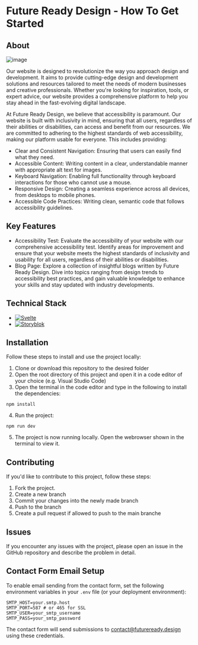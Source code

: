
# Future Ready Design - How To Get Started

## About
![image](https://github.com/futurereadydesign/future-ready-design-official-website/assets/160483872/b959ab11-1584-4656-be3b-358bee04bc06)

Our website is designed to revolutionize the way you approach design and development. It aims to provide cutting-edge design and development solutions and resources tailored to meet the needs of modern businesses and creative professionals. Whether you're looking for inspiration, tools, or expert advice, our website provides a comprehensive platform to help you stay ahead in the fast-evolving digital landscape.

At Future Ready Design, we believe that accessibility is paramount. Our website is built with inclusivity in mind, ensuring that all users, regardless of their abilities or disabilities, can access and benefit from our resources. We are committed to adhering to the highest standards of web accessibility, making our platform usable for everyone. This includes providing:

* Clear and Consistent Navigation: Ensuring that users can easily find what they need.
* Accessible Content: Writing content in a clear, understandable manner with appropriate alt text for images.
* Keyboard Navigation: Enabling full functionality through keyboard interactions for those who cannot use a mouse.
* Responsive Design: Creating a seamless experience across all devices, from desktops to mobile phones.
* Accessible Code Practices: Writing clean, semantic code that follows accessibility guidelines.

## Key Features
* Accessibility Test: Evaluate the accessibility of your website with our comprehensive accessibility test. Identify areas for improvement and ensure that your website meets the highest standards of inclusivity and usability for all users, regardless of their abilities or disabilities.
* Blog Page: Explore a collection of insightful blogs written by Future Ready Design. Dive into topics ranging from design trends to accessibility best practices, and gain valuable knowledge to enhance your skills and stay updated with industry developments.

## Technical Stack
* [![Svelte][Svelte.dev]][Svelte-url]
* [![Storyblok][Storyblok.dev]][Storyblok.url]

## Installation 
Follow these steps to install and use the project locally:

1. Clone or download this repository to the desired folder
2. Open the root directory of this project and open it in a code editor of your choice (e.g. Visual Studio Code)
3. Open the terminal in the code editor and type in the following to install the dependencies:
```
npm install
```
4. Run the project:
```
npm run dev
```
5. The project is now running locally. Open the webrowser shown in the terminal to view it.

## Contributing
If you'd like to contribute to this project, follow these steps:

1. Fork the project.
2. Create a new branch
3. Commit your changes into the newly made branch
4. Push to the branch 
5. Create a pull request if allowed to push to the main branche

## Issues
If you encounter any issues with the project, please open an issue in the GitHub repository and describe the problem in detail.

## Contact Form Email Setup

To enable email sending from the contact form, set the following environment variables in your `.env` file (or your deployment environment):

```
SMTP_HOST=your.smtp.host
SMTP_PORT=587 # or 465 for SSL
SMTP_USER=your_smtp_username
SMTP_PASS=your_smtp_password
```

The contact form will send submissions to contact@futureready.design using these credentials.

<!-- MARKDOWN LINKS & IMAGES -->
<!-- https://www.markdownguide.org/basic-syntax/#reference-style-links -->
[Svelte.dev]: https://a11ybadges.com/badge?logo=svelte
[Svelte-url]: https://svelte.dev/

[Storyblok.dev]: https://a11ybadges.com/badge?logo=storyblok
[Storyblok.url]: https://www.storyblok.com/
